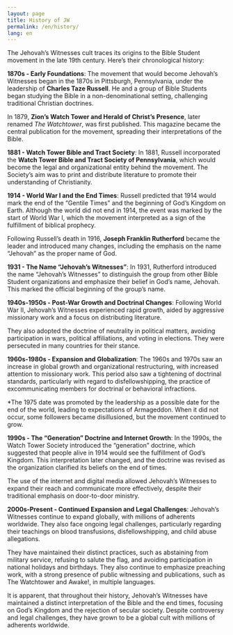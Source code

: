 ```yaml
---
layout: page
title: History of JW
permalink: /en/history/
lang: en
---
```

The Jehovah’s Witnesses cult traces its origins to the Bible Student movement in the late 19th century. Here’s their chronological history:

**1870s - Early Foundations**: The movement that would become Jehovah’s Witnesses began in the 1870s in Pittsburgh, Pennsylvania, under the leadership of **Charles Taze Russell**. He and a group of Bible Students began studying the Bible in a non-denominational setting, challenging traditional Christian doctrines.

In 1879, **Zion’s Watch Tower and Herald of Christ’s Presence**, later renamed _The Watchtower_, was first published. This magazine became the central publication for the movement, spreading their interpretations of the Bible.

**1881 - Watch Tower Bible and Tract Society**: In 1881, Russell incorporated the **Watch Tower Bible and Tract Society of Pennsylvania**, which would become the legal and organizational entity behind the movement. The Society’s aim was to print and distribute literature to promote their understanding of Christianity.

**1914 - World War I and the End Times**: Russell predicted that 1914 would mark the end of the “Gentile Times” and the beginning of God’s Kingdom on Earth. Although the world did not end in 1914, the event was marked by the start of World War I, which the movement interpreted as a sign of the fulfillment of biblical prophecy.

Following Russell’s death in 1916, **Joseph Franklin Rutherford** became the leader and introduced many changes, including the emphasis on the name “Jehovah” as the proper name of God.

**1931 - The Name “Jehovah’s Witnesses”**: In 1931, Rutherford introduced the name “Jehovah’s Witnesses” to distinguish the group from other Bible Student organizations and emphasize their belief in God’s name, Jehovah. This marked the official beginning of the group’s name.

**1940s-1950s - Post-War Growth and Doctrinal Changes**: Following World War II, Jehovah’s Witnesses experienced rapid growth, aided by aggressive missionary work and a focus on distributing literature.

They also adopted the doctrine of neutrality in political matters, avoiding participation in wars, political affiliations, and voting in elections. They were persecuted in many countries for their stance.

**1960s-1980s - Expansion and Globalization**: The 1960s and 1970s saw an increase in global growth and organizational restructuring, with increased attention to missionary work. This period also saw a tightening of doctrinal standards, particularly with regard to disfellowshipping, the practice of excommunicating members for doctrinal or behavioral infractions.

\*The 1975 date was promoted by the leadership as a possible date for the end of the world, leading to expectations of Armageddon. When it did not occur, some followers became disillusioned, but the movement continued to grow.

**1990s - The “Generation” Doctrine and Internet Growth**: In the 1990s, the Watch Tower Society introduced the “generation” doctrine, which suggested that people alive in 1914 would see the fulfillment of God’s Kingdom. This interpretation later changed, and the doctrine was revised as the organization clarified its beliefs on the end of times.

The use of the internet and digital media allowed Jehovah’s Witnesses to expand their reach and communicate more effectively, despite their traditional emphasis on door-to-door ministry.

**2000s-Present - Continued Expansion and Legal Challenges**: Jehovah’s Witnesses continue to expand globally, with millions of adherents worldwide. They also face ongoing legal challenges, particularly regarding their teachings on blood transfusions, disfellowshipping, and child abuse allegations.

They have maintained their distinct practices, such as abstaining from military service, refusing to salute the flag, and avoiding participation in national holidays and birthdays. They also continue to emphasize preaching work, with a strong presence of public witnessing and publications, such as The Watchtower and Awake!, in multiple languages.

It is apparent, that throughout their history, Jehovah’s Witnesses have maintained a distinct interpretation of the Bible and the end times, focusing on God’s Kingdom and the rejection of secular society. Despite controversy and legal challenges, they have grown to be a global cult with millions of adherents worldwide.